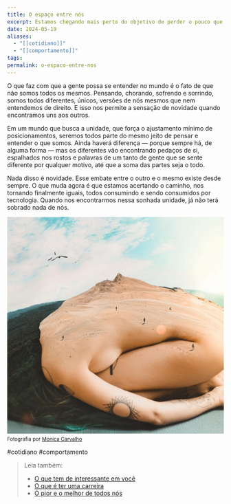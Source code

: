 ```yaml
---
title: O espaço entre nós
excerpt: Estamos chegando mais perto do objetivo de perder o pouco que ainda temos de nós mesmos
date: 2024-05-19
aliases:
  - "[[cotidiano]]"
  - "[[comportamento]]"
tags: 
permalink: o-espaco-entre-nos
---
```

O que faz com que a gente possa se entender no mundo é o fato de que não somos todos os mesmos. Pensando, chorando, sofrendo e sorrindo, somos todos diferentes, únicos, versões de nós mesmos que nem entendemos de direito. E isso nos permite a sensação de novidade quando encontramos uns aos outros.

Em um mundo que busca a unidade, que força o ajustamento mínimo de posicionamentos, seremos todos parte do mesmo jeito de pensar e entender o que somos. Ainda haverá diferença — porque sempre há, de alguma forma — mas os diferentes vão encontrando pedaços de si, espalhados nos rostos e palavras de um tanto de gente que se sente diferente por qualquer motivo, até que a soma das partes seja o todo.

Nada disso é novidade. Esse embate entre o outro e o mesmo existe desde sempre. O que muda agora é que estamos acertando o caminho, nos tornando finalmente iguais, todos consumindo e sendo consumidos por tecnologia. Quando nos encontrarmos nessa sonhada unidade, já não terá sobrado nada de nós.

<img src="/assets/img/Pasted image 20250227084111.png">
<small>Fotografia por <a href="https://monicamofart.com/">Monica Carvalho</a></small>

#cotidiano #comportamento 

> Leia também:
> - <a href="/o-que-tem-de-interessante-em-voce">O que tem de interessante em você</a>
> - <a href="/o-que-e-ter-uma-carreira">O que é ter uma carreira</a>
> - <a href="/o-pior-e-o-melhor-de-todos-nos">O pior e o melhor de todos nós</a>
